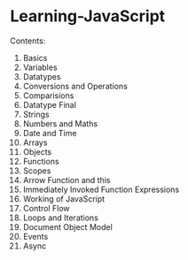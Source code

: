 # Learning-JavaScript

Contents:
1. Basics
2. Variables
3. Datatypes
4. Conversions and Operations
5. Comparisions
6. Datatype Final
7. Strings
8. Numbers and Maths
9. Date and Time
10. Arrays
11. Objects
12. Functions
13. Scopes
14. Arrow Function and this
15. Immediately Invoked Function Expressions
16. Working of JavaScript
17. Control Flow
18. Loops and Iterations
19. Document Object Model
20. Events
21. Async
